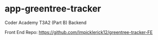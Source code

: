 # app-greentree-tracker
Coder Academy T3A2 (Part B) Backend

Front End Repo: https://github.com/Impicklerick12/greentree-tracker-FE
